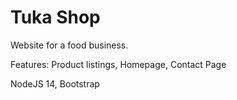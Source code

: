 # Tuka Shop

Website for a food business. 

Features: Product listings, Homepage, Contact Page

NodeJS 14, Bootstrap
